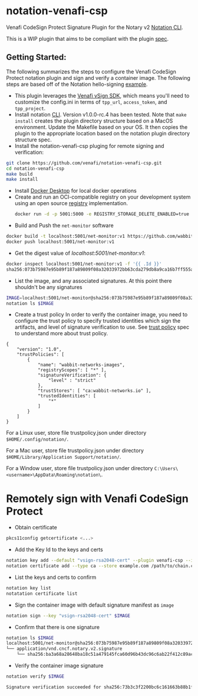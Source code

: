 # notation-venafi-csp

Venafi CodeSign Protect Signature Plugin for the Notary v2 [Notation CLI](https://github.com/notaryproject/notation).

This is a WIP plugin that aims to be compliant with the plugin [spec](https://github.com/notaryproject/notaryproject/blob/main/specs/plugin-extensibility.md).

## Getting Started:
The following summarizes the steps to configure the Venafi CodeSign Protect notation plugin and sign and verify a container image.  The following steps are based off of the Notation hello-signing [example](https://github.com/notaryproject/notation/blob/main/docs/hello-signing.md#getting-started).

- This plugin leverages the [Venafi vSign SDK](https://github.com/venafi/vsign), which means you'll need to customize the config.ini in terms of `tpp_url`, `access_token`, and `tpp_project`.
- Install notation [CLI](https://github.com/notaryproject/notation/releases/tag/v1.0.0-rc.4).  Version v1.0.0-rc.4 has been tested. Note that `make install` creates the plugin directory structure based on a MacOS environment.  Update the Makefile based on your OS.  It then copies the plugin to the appropriate location based on the notation plugin directory structure spec.
- Install the notation-venafi-csp pluging for remote signing and verification:
 ```bash
 git clone https://github.com/venafi/notation-venafi-csp.git
 cd notation-venafi-csp
 make build
 make install
 ```
  
- Install [Docker Desktop](https://www.docker.com/products/docker-desktop) for local docker operations
- Create and run an OCI-compatible registry on your development system using an open source [registry](https://github.com/distribution/distribution) implementation.
  ```bash
  docker run -d -p 5001:5000 -e REGISTRY_STORAGE_DELETE_ENABLED=true --name registry registry
  ```
- Build and Push the `net-monitor` software

```bash
docker build -t localhost:5001/net-monitor:v1 https://github.com/wabbit-networks/net-monitor.git#main
docker push localhost:5001/net-monitor:v1
```

- Get the digest value of *localhost:5001/net-monitor:v1*:

```bash
docker inspect localhost:5001/net-monitor:v1 -f '{{ .Id }}'
sha256:073b75987e95b89f187a89809f08a32033972bb63cda279db8a9ca16b7ff555a
```

- List the image, and any associated signatures.  At this point there shouldn't be any signatures

```bash
IMAGE=localhost:5001/net-monitor@sha256:073b75987e95b89f187a89809f08a32033972bb63cda279db8a9ca16b7ff555a
notation ls $IMAGE
```

- Create a trust policy
In order to verify the container image, you need to configure the trust policy to specify trusted identities which sign the artifacts, and level of signature verification to use. See [trust policy](https://notaryproject.dev/docs/concepts/trust-store-trust-policy-specification/#trust-policy) spec to understand more about trust policy. 

```
{
    "version": "1.0",
    "trustPolicies": [
        {
            "name": "wabbit-networks-images",
            "registryScopes": [ "*" ],
            "signatureVerification": {
                "level" : "strict" 
            },
            "trustStores": [ "ca:wabbit-networks.io" ],
            "trustedIdentities": [
                "*"
            ]
        }
    ]
}
```

For a Linux user, store file trustpolicy.json under directory `$HOME/.config/notation/`.

For a Mac user, store file trustpolicy.json under directory `$HOME/Library/Application Support/notation/`.

For a Window user, store file trustpolicy.json under directory `C:\Users\<username>\AppData\Roaming\notation\`.


# Remotely sign with Venafi CodeSign Protect
- Obtain certificate

```bash
pkcs11config getcertificate <...>
```

- Add the Key Id to the keys and certs

```bash
notation key add --default "vsign-rsa2048-cert" --plugin venafi-csp --id "vsign-rsa2048-cert" --plugin-config "config"="/path/to/vsign/config.ini"
notation certificate add --type ca --store example.com /path/to/chain.crt
```

- List the keys and certs to confirm

```bash
notation key list
notatation certificate list
```

- Sign the container image with default signature manifest as `image`

```bash
notation sign --key "vsign-rsa2048-cert" $IMAGE
```

- Confirm that there is one signature

```bash
notation ls $IMAGE
localhost:5001/net-monitor@sha256:073b75987e95b89f187a89809f08a32033972bb63cda279db8a9ca16b7ff555a
└── application/vnd.cncf.notary.v2.signature
    └── sha256:ba3a68a28648ba18c51a479145fca60d96b43dc96c6ab22f412c89ac56a9038b
```

- Verify the container image signature

```bash
notation verify $IMAGE
```

```bash
Signature verification succeeded for sha256:73b3c3f2200bc6c161663b88b1fde3b3ed486518d6b6453fccdfdbbaefa09c7b
```